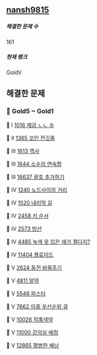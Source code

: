 ## [nansh9815](https://solved.ac/profile/nansh9815)
##### 해결한 문제 수
161
##### 현재 랭크
GoldV 





## 해결한 문제
### 💛 Gold5 ~ Gold1
💛 I [1016	제곱 ㄴㄴ 수	](algorithm/algorithm/1016.cpp)

💛 II [1365	꼬인 전깃줄](algorithm/algorithm/1365.cpp)  

💛 III [1613	역사](algorithm/algorithm/1613.cpp)

💛 III [1644	소수의 연속합](algorithm/algorithm/1644.cpp)

💛 III [16637	괄호 추가하기](algorithm/algorithm/16637.cpp)

💛 IV [1240	노드사이의 거리](algorithm/algorithm/1240.cpp)	

💛 IV [1520	내리막 길](algorithm/algorithm/1520.cpp)

💛 IV [2458	키 순서](algorithm/algorithm/2458.cpp)

💛 IV [2573	빙산](algorithm/algorithm/2573.cpp)

💛 IV [4485	녹색 옷 입은 애가 젤다지?](algorithm/algorithm/4485_1.cpp)

💛 IV [11404	플로이드](algorithm/algorithm/11404.cpp)

💛 V [2624	동전 바꿔주기](algorithm/algorithm/2624.cpp)

💛 V [4811	알약](algorithm/algorithm/4811.cpp)

💛 V [5546	파스타](algorithm/algorithm/5546.cpp)

💛 V [7662	이중 우선순위 큐](algorithm/algorithm/7662_1.cpp)

💛 V [10026	적록색약](algorithm/algorithm/10026.cpp)

💛 V [11000	강의실 배정](algorithm/algorithm/11000.cpp)

💛 V [12865	평범한 배낭](algorithm/algorithm/12865.cpp)
